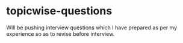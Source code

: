 # topicwise-questions
Will be pushing interview questions which I have prepared as per my experience so as to revise before interview. 
